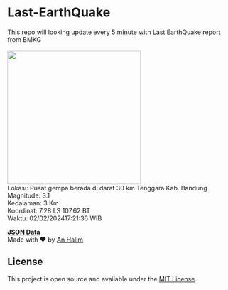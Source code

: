 # Last-EarthQuake
This repo will looking update every 5 minute with Last EarthQuake report from BMKG
<br>
<br>
<img src="https://static.bmkg.go.id/20240202172136.mmi.jpg" width="300"/>
<br>
Lokasi: Pusat gempa berada di darat 30 km Tenggara Kab. Bandung <br>
Magnitude: 3.1 <br>
Kedalaman: 3 Km <br>
Koordinat: 7.28 LS 107.62 BT <br>
Waktu: 02/02/202417:21:36 WIB <br>

<a href="./data/data.json">**JSON Data**</a>
<br>
Made with ❤️ by <a href="https://github.com/an-halim">An Halim</a>
## License

This project is open source and available under the [MIT License](LICENSE).
